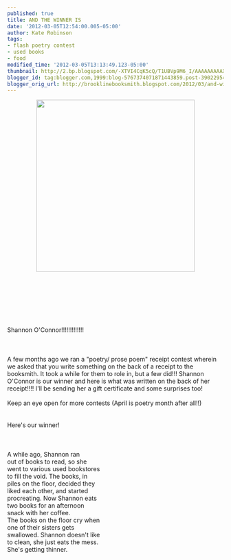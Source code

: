 ```yaml
---
published: true
title: AND THE WINNER IS
date: '2012-03-05T12:54:00.005-05:00'
author: Kate Robinson
tags:
- flash poetry contest
- used books
- food
modified_time: '2012-03-05T13:13:49.123-05:00'
thumbnail: http://2.bp.blogspot.com/-XTVI4CqK5cQ/T1UBVp9M6_I/AAAAAAAAAXU/vwul7dCnjhQ/s72-c/Book-Eating-Boy.jpg
blogger_id: tag:blogger.com,1999:blog-5767374071871443859.post-390229545129213180
blogger_orig_url: http://brooklinebooksmith.blogspot.com/2012/03/and-winner-is.html
---
```


<a href="http://2.bp.blogspot.com/-XTVI4CqK5cQ/T1UBVp9M6_I/AAAAAAAAAXU/vwul7dCnjhQ/s1600/Book-Eating-Boy.jpg"><img style="TEXT-ALIGN: center; MARGIN: 0px auto 10px; WIDTH: 368px; DISPLAY: block; HEIGHT: 400px; CURSOR: hand" id="BLOGGER_PHOTO_ID_5716476773568146418" border="0" alt="" src="http://2.bp.blogspot.com/-XTVI4CqK5cQ/T1UBVp9M6_I/AAAAAAAAAXU/vwul7dCnjhQ/s400/Book-Eating-Boy.jpg" /></a><br /><br /><br /><div><a href="http://4.bp.blogspot.com/-XPz3SXw1OHM/T1T-bjCHsZI/AAAAAAAAAXI/iK337M9tKd0/s1600/odouls.png"></a></div><br /><br /><br /><div>Shannon O'Connor!!!!!!!!!!!!!</div><br /><br /><br /><div>A few months ago we ran a "poetry/ prose poem" receipt contest wherein we asked that you write something on the back of a receipt to the booksmith. It took a while for them to role in, but a few did!!! Shannon O'Connor is our winner and here is what was written on the back of her receipt!!!! I'll be sending her a gift certificate and some surprises too!</div><br />Keep an eye open for more contests (April is poetry month after all!!)<br /><br /><br />Here's our winner!<br /><br /><br /><br />A while ago, Shannon ran<br />out of books to read, so she<br />went to various used bookstores<br />to fill the void. The books, in<br />piles on the floor, decided they<br />liked each other, and started<br />procreating. Now Shannon eats<br />two books for an afternoon<br />snack with her coffee.<br />The books on the floor cry when<br />one of their sisters gets<br />swallowed. Shannon doesn't like<br />to clean, she just eats the mess.<br />She's getting thinner.
